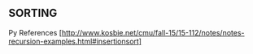 ## SORTING

Py References [http://www.kosbie.net/cmu/fall-15/15-112/notes/notes-recursion-examples.html#insertionsort]
